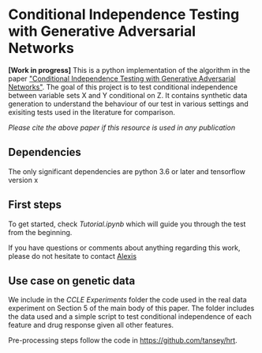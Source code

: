 # Conditional Independence Testing with Generative Adversarial Networks

**[Work in progress]** This is a python implementation of the algorithm in the paper ["Conditional Independence Testing with Generative Adversarial Networks"](https://arxiv.org/pdf/1907.04068.pdf). The goal of this project is to test conditional independence between variable sets X and Y conditional on Z. It contains synthetic data generation to understand the behaviour of our test in various settings and exisiting tests used in the literature for comparison. 

*Please cite the above paper if this resource is used in any publication*

## Dependencies
The only significant dependencies are python 3.6 or later and tensorflow version x

## First steps
To get started, check *Tutorial.ipynb* which will guide you through the test from the beginning. 

If you have questions or comments about anything regarding this work, please do not hesitate to contact [Alexis](https://alexisbellot.github.io/Website/)

## Use case on genetic data
We include in the *CCLE Experiments* folder the code used in the real data experiment on Section 5 of the main body of this paper. The folder includes the data used and a simple script to test conditional independence of each feature and drug response given all other features.

Pre-processing steps follow the code in https://github.com/tansey/hrt.


